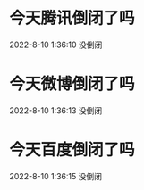 # 今天腾讯倒闭了吗

2022-8-10 1:36:10 没倒闭

# 今天微博倒闭了吗

2022-8-10 1:36:13 没倒闭

# 今天百度倒闭了吗

2022-8-10 1:36:15 没倒闭

